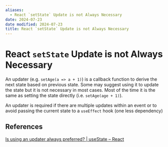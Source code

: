 ```yaml
---
aliases:
  - React `setState` Update is not Always Necessary
date: 2024-07-23
date modified: 2024-07-23
title: React `setState` Update is not Always Necessary
---
```


# React `setState` Update is not Always Necessary

An updater (e.g. `setAge(a => a + 1)`) is a callback function to derive the next state based on previous state. Some may suggest using it to update the state but it is not necessary in most cases. Most of the time it is the same as setting the state directly (i.e. `setAge(age + 1)`).

An updater is required if there are multiple updates within an event or to avoid passing the current state to a `useEffect` hook (one less dependency)

## References

[Is using an updater always preferred? | useState – React](https://react.dev/reference/react/useState#is-using-an-updater-always-preferred)
